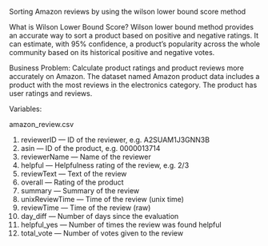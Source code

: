 
Sorting Amazon reviews by using the wilson lower bound score method 

What is Wilson Lower Bound Score? 
Wilson lower bound method provides an accurate way to sort a product based on positive and negative ratings. It can estimate, with 95% confidence, a product’s popularity across the whole community based on its historical positive and negative votes.

Business Problem: Calculate product ratings and product reviews more accurately on Amazon. The dataset named Amazon product data includes a product with the most reviews in the electronics category. The product has user ratings and reviews.

Variables:

amazon_review.csv

1. reviewerID — ID of the reviewer, e.g. A2SUAM1J3GNN3B
2. asin — ID of the product, e.g. 0000013714
3. reviewerName — Name of the reviewer
4. helpful — Helpfulness rating of the review, e.g. 2/3
5. reviewText — Text of the review
6. overall — Rating of the product
7. summary — Summary of the review
8. unixReviewTime — Time of the review (unix time)
9. reviewTime — Time of the review (raw)
10. day_diff — Number of days since the evaluation
11. helpful_yes — Number of times the review was found helpful
12. total_vote — Number of votes given to the review
